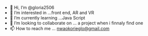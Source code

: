 - 👋 Hi, I’m @gloria2506
- 👀 I’m interested in ...front end, AR and VR
- 🌱 I’m currently learning ...Java Script 
- 💞️ I’m looking to collaborate on ... a project when i finnaly find one
- 📫 How to reach me ... nwaokorieglo@gmail.com

<!---
gloria2506/gloria2506 is a ✨ special ✨ repository because its `README.md` (this file) appears on your GitHub profile.
You can click the Preview link to take a look at your changes.
--->
